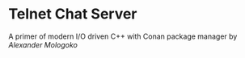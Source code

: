 # Telnet Chat Server
A primer of modern I/O driven C++ with Conan package manager
by *Alexander Mologoko*

